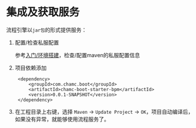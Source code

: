# 集成及获取服务

流程引擎以`jar包`的形式提供服务：

1. 配置/检查私服配置

    参考[入门/环境搭建](chamc-boot-starter-base/2.enviroment)，检查/配置maven的私服配置信息

2. 项目依赖添加

    	<dependency>
    		<groupId>com.chamc.boot</groupId>
    		<artifactId>chamc-boot-starter-bpm</artifactId>
    		<version>0.0.1-SNAPSHOT</version>
    	</dependency>

3. 在工程目录上右键，选择 `Maven` -> `Update Project` -> `OK`，项目自动编译后，如果没有异常，就能够使用流程服务了。
